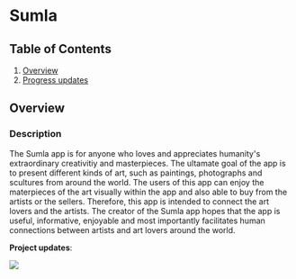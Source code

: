 # Sumla

## Table of Contents
1. [Overview](#Overview)
1. [Progress updates](#Product-Spec)

## Overview
### Description
The Sumla app is for anyone who loves and appreciates humanity's extraordinary creativitiy and masterpieces. The ultamate goal of the app is to present different kinds of art, such as paintings, photographs and scultures from around the world. The users of this app can enjoy the materpieces of the art visually within the app and also able to buy from the artists or the sellers. Therefore, this app is intended to connect the art lovers and the artists. The creator of the Sumla app hopes that the app is useful, informative, enjoyable and most importantly facilitates human connections between artists and art lovers around the world. 


**Project updates**: 

![](https://i.imgur.com/AHtVkua.gif)

